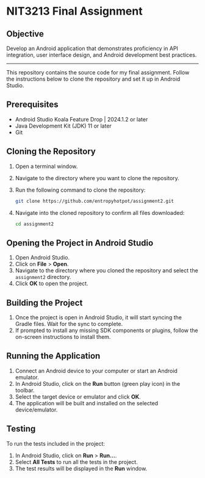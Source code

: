 # NIT3213 Final Assignment 

## Objective
Develop an Android application that demonstrates proficiency in API integration, user interface design, and Android development best practices.

---

This repository contains the source code for my final assignment. Follow the instructions below to clone the repository and set it up in Android Studio.

## Prerequisites

- Android Studio Koala Feature Drop | 2024.1.2 or later
- Java Development Kit (JDK) 11 or later
- Git

## Cloning the Repository

1. Open a terminal window.
2. Navigate to the directory where you want to clone the repository.
3. Run the following command to clone the repository:

    ```sh
    git clone https://github.com/entropyhotpot/assignment2.git
    ```

4. Navigate into the cloned repository to confirm all files downloaded:

    ```sh
    cd assignment2
    ```

## Opening the Project in Android Studio

1. Open Android Studio.
2. Click on **File** > **Open**.
3. Navigate to the directory where you cloned the repository and select the `assignment2` directory.
4. Click **OK** to open the project.

## Building the Project

1. Once the project is open in Android Studio, it will start syncing the Gradle files. Wait for the sync to complete.
2. If prompted to install any missing SDK components or plugins, follow the on-screen instructions to install them.

## Running the Application

1. Connect an Android device to your computer or start an Android emulator.
2. In Android Studio, click on the **Run** button (green play icon) in the toolbar.
3. Select the target device or emulator and click **OK**.
4. The application will be built and installed on the selected device/emulator.

## Testing

To run the tests included in the project:

1. In Android Studio, click on **Run** > **Run...**.
2. Select **All Tests** to run all the tests in the project.
3. The test results will be displayed in the **Run** window.
